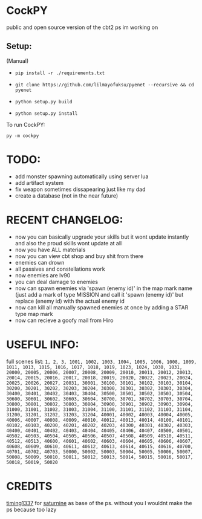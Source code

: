 # CockPY
public and open source version of the cbt2 ps im working on


## Setup:
(Manual)
- `pip install -r ./requirements.txt`

- `git clone https://github.com/lilmayofuksu/pyenet --recursive && cd pyenet`

- `python setup.py build`

- `python setup.py install`

To run CockPY:

`py -m cockpy`
# TODO:
- add monster spawning automatically using server lua
- add artifact system
- fix weapon sometimes dissapearing just like my dad
- create a database (not in the near future)

# RECENT CHANGELOG:
- now you can basically upgrade your skills but it wont update instantly and also the proud skills wont update at all
- now you have ALL materials
- now you can view cbt shop and buy shit from there
- enemies can drown
- all passives and constellations work
- now enemies are lv90
- you can deal damage to enemies
- now can spawn enemies via 'spawn (enemy id)' in the map mark name (just add a mark of type MISSION and call it 'spawn (enemy id)' but replace (enemy id) with the actual enemy id
- now can kill all manually spawned enemies at once by adding a STAR type map mark
- now can recieve a goofy mail from Hiro


# USEFUL INFO:
full scenes list:
`1, 2, 3, 1001, 1002, 1003, 1004, 1005, 1006, 1008, 1009, 1011, 1013, 1015, 1016, 1017, 1018, 1019, 1023, 1024, 1030, 1031, 20000, 20005, 20006, 20007, 20008, 20009, 20010, 20011, 20012, 20013, 20014, 20015, 20016, 20017, 20018, 20019, 20020, 20022, 20023, 20024, 20025, 20026, 20027, 20031, 30001, 30100, 30101, 30102, 30103, 30104, 30200, 30201, 30202, 30203, 30204, 30300, 30301, 30302, 30303, 30304, 30400, 30401, 30402, 30403, 30404, 30500, 30501, 30502, 30503, 30504, 30600, 30601, 30602, 30603, 30604, 30700, 30701, 30702, 30703, 30704, 30800, 30801, 30802, 30803, 30804, 30900, 30901, 30902, 30903, 30904, 31000, 31001, 31002, 31003, 31004, 31100, 31101, 31102, 31103, 31104, 31200, 31201, 31202, 31203, 31204, 40001, 40002, 40003, 40004, 40005, 40006, 40007, 40008, 40009, 40010, 40012, 40013, 40014, 40100, 40101, 40102, 40103, 40200, 40201, 40202, 40203, 40300, 40301, 40302, 40303, 40400, 40401, 40402, 40403, 40404, 40405, 40406, 40407, 40500, 40501, 40502, 40503, 40504, 40505, 40506, 40507, 40508, 40509, 40510, 40511, 40512, 40513, 40600, 40601, 40602, 40603, 40604, 40605, 40606, 40607, 40608, 40609, 40610, 40611, 40612, 40613, 40614, 40615, 40616, 40700, 40701, 40702, 40703, 50000, 50002, 50003, 50004, 50005, 50006, 50007, 50008, 50009, 50010, 50011, 50012, 50013, 50014, 50015, 50016, 50017, 50018, 50019, 50020`

# CREDITS
[timing1337](https://github.com/timing1337) for [saturnine](https://github.com/timing1337/saturnine) as base of the ps. without you I wouldnt make the ps because too lazy
